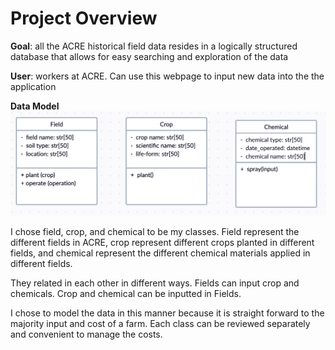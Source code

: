 # Project Overview

**Goal**: all the ACRE historical field data resides in a logically structured database that allows for easy searching and exploration of the data

**User**: workers at ACRE.
Can use this webpage to input new data into the the application

**Data Model**
![data-model](images/data-model.png)

I chose field, crop, and chemical to be my classes. Field represent the different fields in ACRE, crop represent different crops planted in different fields, and chemical represent the different chemical materials applied in different fields.

They related in each other in different ways. Fields can input crop and chemicals. Crop and chemical can be inputted in Fields.

I chose to model the data in this manner because it is straight forward to the majority input and cost of a farm. Each class can be reviewed separately and convenient to manage the costs.

